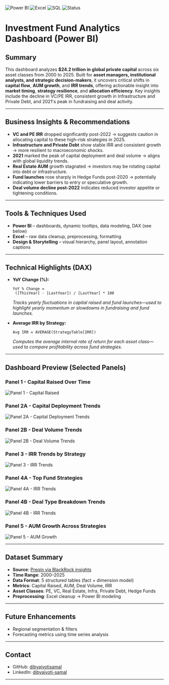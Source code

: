 ![Power BI](https://img.shields.io/badge/Tool-PowerBI-yellow)
![Excel](https://img.shields.io/badge/Preprocessing-Excel-blue)
![SQL](https://img.shields.io/badge/Data_Modeled_with-SQL-lightblue)
![Status](https://img.shields.io/badge/Status-Complete-brightgreen)

# Investment Fund Analytics Dashboard (Power BI)

## Summary

This dashboard analyzes **$24.2 trillion in global private capital** across six asset classes from 2000 to 2025. Built for **asset managers, institutional analysts, and strategic decision-makers**, it uncovers critical shifts in **capital flow**, **AUM growth**, and **IRR trends**, offering actionable insight into **market timing**, **strategy resilience**, and **allocation efficiency**. Key insights include the decline in VC/PE IRR, consistent growth in Infrastructure and Private Debt, and 2021's peak in fundraising and deal activity.

---

## Business Insights & Recommendations

- **VC and PE IRR** dropped significantly post-2022 → suggests caution in allocating capital to these high-risk strategies in 2025.
- **Infrastructure and Private Debt** show stable IRR and consistent growth → more resilient to macroeconomic shocks.
- **2021** marked the peak of capital deployment and deal volume → aligns with global liquidity trends.
- **Real Estate AUM** growth stagnated → investors may be rotating capital into debt or infrastructure.
- **Fund launches** rose sharply in Hedge Funds post-2020 → potentially indicating lower barriers to entry or speculative growth.
- **Deal volume decline post-2022** indicates reduced investor appetite or tightening conditions.

---

## Tools & Techniques Used

- **Power BI** – dashboards, dynamic tooltips, data modeling, DAX (see below)
- **Excel** – raw data cleanup, preprocessing, formatting
- **Design & Storytelling** – visual hierarchy, panel layout, annotation captions

---

## Technical Highlights (DAX)

- **YoY Change (%):**

  ```DAX
  YoY % Change = 
   ([ThisYear] - [LastYear]) / [LastYear] * 100
  ```

  _Tracks yearly fluctuations in capital raised and fund launches—used to highlight yearly momentum or slowdowns in fundraising and fund launches._

- **Average IRR by Strategy:**

  ```DAX
  Avg IRR = AVERAGE(StrategyTable[IRR])
  ```

  _Computes the average internal rate of return for each asset class—used to compare profitability across fund strategies._

---

## Dashboard Preview (Selected Panels)

### Panel 1 - Capital Raised Over Time
![Panel 1 - Capital Raised](Dashboard_panels/Panel_1_Capital_Raised_Trends_by_Asset_Class_2004_2024.jpg)

### Panel 2A - Capital Deployment Trends
![Panel 2A - Capital Deployment Trends](Dashboard_panels/Panel_2A_Capital_Deployment_Trends_by_Year_2000_2024.jpg)

### Panel 2B - Deal Volume Trends
![Panel 2B - Deal Volume Trends](Dashboard_panels/Panel_2B_Deal_Volume_Trends_by_Year_2000_2024.jpg)

### Panel 3 - IRR Trends by Strategy
![Panel 3 - IRR Trends](Dashboard_panels/Panel_3_IRR_Trends_by_Asset_Class_1Y_to_10Y_Horizon.jpg)

### Panel 4A - Top Fund Strategies 
![Panel 4A - IRR Trends](Dashboard_panels/Panel_4A_Top_Fund_Strategies_by_Number_of_Funds_2025.jpg)

### Panel 4B - Deal Type Breakdown Trends
![Panel 4B - IRR Trends](Dashboard_panels/Panel_4B_Deal_Type_Breakdown_Trends_2014_2024.jpg)

### Panel 5 - AUM Growth Across Strategies
![Panel 5 - AUM Growth](Dashboard_panels/Panel_5_AUM_Growth_by_Strategy_2000_2024.jpg)


---

## Dataset Summary

- **Source**: [Preqin via BlackRock insights](https://pro.preqin.com)
- **Time Range**: 2000–2025
- **Data Format**: 5 structured tables (fact + dimension model)
- **Metrics**: Capital Raised, AUM, Deal Volume, IRR
- **Asset Classes**: PE, VC, Real Estate, Infra, Private Debt, Hedge Funds
- **Preprocessing**: Excel cleanup → Power BI modeling

---

## Future Enhancements

- Regional segmentation & filters
- Forecasting metrics using time series analysis

---

## Contact

- GitHub: [dibyajyotisamal](https://github.com/dibyajyotisamal)
- LinkedIn: [dibyajyoti-samal](https://www.linkedin.com/in/dibyajyoti-samal/)

---
